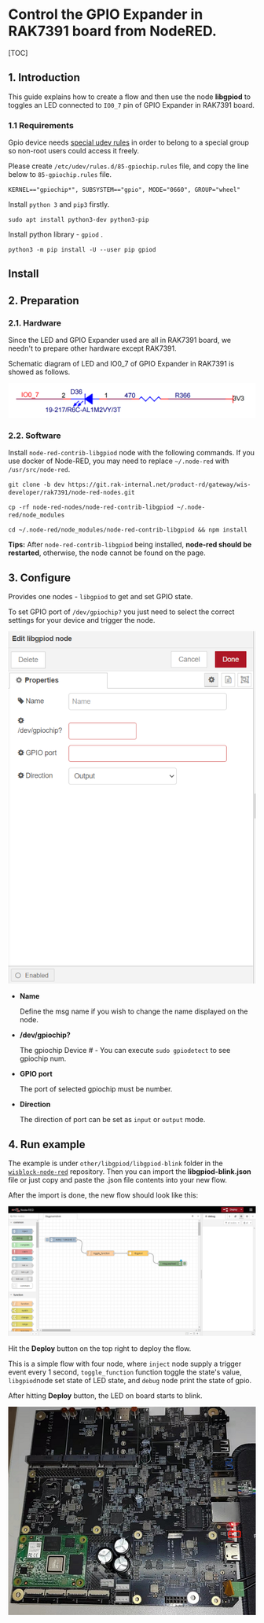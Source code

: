 # Control the GPIO Expander in RAK7391 board from NodeRED.

[TOC]

## 1. Introduction

This guide explains how to create a flow and then use the node **libgpiod** to toggles an LED connected to `IO0_7` pin of GPIO Expander in RAK7391 board. 

### 1.1 Requirements

Gpio device needs [special udev rules](https://blog.oless.xyz/post/fedorarpigpio/#udev) in order to belong to a special group so non-root users could access it freely.

Please create `/etc/udev/rules.d/85-gpiochip.rules` file, and copy the line below to `85-gpiochip.rules` file.

```
KERNEL=="gpiochip*", SUBSYSTEM=="gpio", MODE="0660", GROUP="wheel"
```

Install `python 3`  and `pip3` firstly. 

```
sudo apt install python3-dev python3-pip
```

Install python library - `gpiod` .

```
python3 -m pip install -U --user pip gpiod
```

## Install

## 2. Preparation

### 2.1. Hardware

Since the LED and GPIO Expander used are all in RAK7391 board, we needn't to prepare other hardware except RAK7391.

Schematic diagram of LED and IO0_7 of GPIO Expander in RAK7391 is showed as follows.

![image-20220302172023719](assets/image-20220302172023719.png)

### 2.2. Software

Install `node-red-contrib-libgpiod` node with the following commands. If you use docker of Node-RED, you may need to replace `~/.node-red` with `/usr/src/node-red`.

```
git clone -b dev https://git.rak-internal.net/product-rd/gateway/wis-developer/rak7391/node-red-nodes.git
```

```
cp -rf node-red-nodes/node-red-contrib-libgpiod ~/.node-red/node_modules
```

```
cd ~/.node-red/node_modules/node-red-contrib-libgpiod && npm install
```

**Tips:**  After `node-red-contrib-libgpiod` being installed,  **node-red should be restarted**, otherwise, the node cannot be found on the page.



## 3. Configure

Provides one nodes - `libgpiod` to get  and set GPIO state.

To set  GPIO port of `/dev/gpiochip?` you just need to select the correct settings for your device and trigger the node. 

<img src="assets/image-20220413164133614.png" alt="image-20220413164133614" style="zoom:80%;" />	

- **Name**

  Define the msg name if you wish to change the name displayed on the node.

- **/dev/gpiochip?**

  The gpiochip Device # - You can execute `sudo gpiodetect` to see gpiochip num.

- **GPIO port**

  The port of selected gpiochip must be number.

- **Direction**

  The direction of port can be set as `input` or `output` mode.



## 4. Run example

The example is under `other/libgpiod/libgpiod-blink` folder in the [`wisblock-node-red`](https://git.rak-internal.net/product-rd/gateway/wis-developer/rak7391/wisblock-node-red/-/tree/dev/) repository. Then you can import the  **libgpiod-blink.json** file or just copy and paste the .json file contents into your new flow.

After the import is done, the new flow should look like this:

![image-20220414104307566](assets/image-20220414104307566.png)

Hit the **Deploy** button on the top right to deploy the flow.

This is a simple flow with four node, where `inject` node supply a trigger event every 1 second,  `toggle_function`  function toggle the state's value, `libgpiod`node set state of LED state, and `debug` node print the state of gpio. 

After hitting **Deploy** button, the LED on board starts to blink.

![image-20220303172308491](assets/image-20220303172308491.png)

